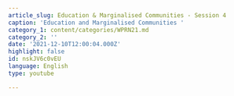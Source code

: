 ```yaml
---
article_slug: Education & Marginalised Communities - Session 4
caption: 'Education and Marginalised Communities '
category_1: content/categories/WPRN21.md
category_2: ''
date: '2021-12-10T12:00:04.000Z'
highlight: false
id: nskJV6c0vEU
language: English
type: youtube

---
```

